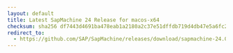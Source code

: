 ```yaml
---
layout: default
title: Latest SapMachine 24 Release for macos-x64
checksum: sha256 df7443d4691ba478eab1a2180a2c37e51dffdb719d4db47e5a6fc28264ab2b1d
redirect_to:
  - https://github.com/SAP/SapMachine/releases/download/sapmachine-24.0.1/sapmachine-jdk-24.0.1_macos-x64_bin.tar.gz
---
```

